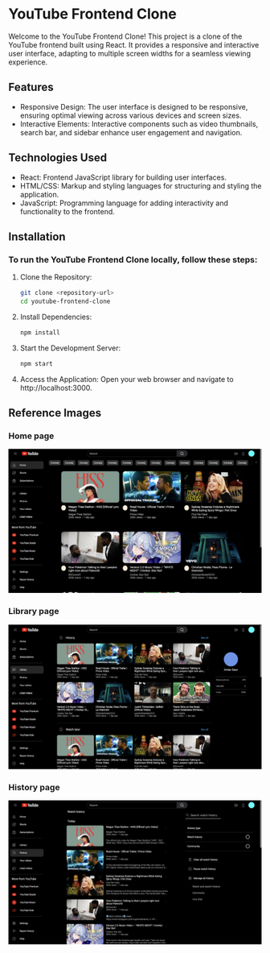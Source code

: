 # YouTube Frontend Clone

Welcome to the YouTube Frontend Clone! This project is a clone of the YouTube frontend built using React. It provides a responsive and interactive user interface, adapting to multiple screen widths for a seamless viewing experience.

## Features

- Responsive Design: The user interface is designed to be responsive, ensuring optimal viewing across various devices and screen sizes.
- Interactive Elements: Interactive components such as video thumbnails, search bar, and sidebar enhance user engagement and navigation.

## Technologies Used

- React: Frontend JavaScript library for building user interfaces.
- HTML/CSS: Markup and styling languages for structuring and styling the application.
- JavaScript: Programming language for adding interactivity and functionality to the frontend.

## Installation

### To run the YouTube Frontend Clone locally, follow these steps:

1. Clone the Repository:
    ```bash
    git clone <repository-url>
    cd youtube-frontend-clone

2. Install Dependencies:
    ```bash
    npm install

3. Start the Development Server:
    ```bash
    npm start

4. Access the Application:
Open your web browser and navigate to http://localhost:3000.

## Reference Images

### Home page
![App Screenshot](https://github.com/arnavgaur04/Youtube_clone/blob/main/images/home.png)

### Library page
![App Screenshot](https://github.com/arnavgaur04/Youtube_clone/blob/main/images/Library.png)

### History page
![App Screenshot](https://github.com/arnavgaur04/Youtube_clone/blob/main/images/History.png)